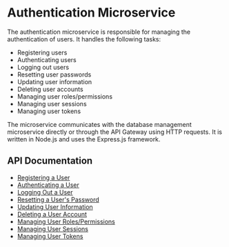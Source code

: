 # Authentication Microservice

The authentication microservice is responsible for managing the authentication of users. It handles the following tasks:
- Registering users
- Authenticating users
- Logging out users
- Resetting user passwords
- Updating user information
- Deleting user accounts
- Managing user roles/permissions
- Managing user sessions
- Managing user tokens

The microservice communicates with the database management microservice directly or through the API Gateway using HTTP requests. It is written in Node.js and uses the Express.js framework.

## API Documentation

- [Registering a User](docs/register.md)
- [Authenticating a User](docs/authenticate.md)
- [Logging Out a User](docs/logout.md)
- [Resetting a User's Password](docs/reset-password.md)
- [Updating User Information](docs/update.md)
- [Deleting a User Account](docs/delete.md)
- [Managing User Roles/Permissions](docs/roles.md)
- [Managing User Sessions](docs/sessions.md)
- [Managing User Tokens](docs/tokens.md)

